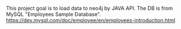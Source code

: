 This project goal is to load data to neo4j by JAVA API.
The DB is from MySQL "Employees Sample Database". https://dev.mysql.com/doc/employee/en/employees-introduction.html
